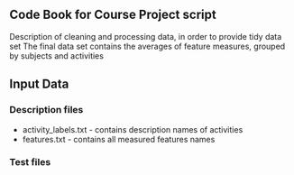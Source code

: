 ## Code Book for Course Project script

Description of cleaning and processing data, in order to provide tidy data set
The final data set contains the averages of feature measures, grouped by subjects and activities

## Input Data

### Description files
* activity_labels.txt - contains description names of activities
* features.txt - contains all measured features names

### Test files


